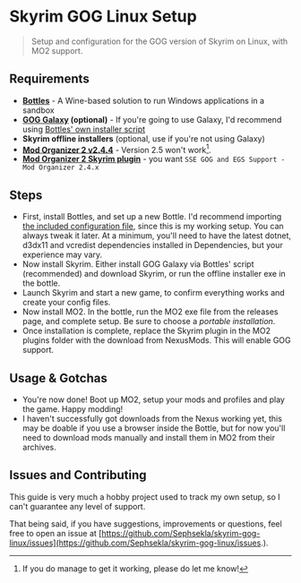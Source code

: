 # Skyrim GOG Linux Setup

> Setup and configuration for the GOG version of Skyrim on Linux, with MO2 support.

## Requirements

- **[Bottles](https://usebottles.com/)** - A Wine-based solution to run Windows applications in a sandbox
- **[GOG Galaxy](https://www.gog.com/galaxy) (optional)** - If you're going to use Galaxy, I'd recommend using [Bottles' own installer script](https://usebottles.com/app/#gog)
- **Skyrim offline installers** (optional, use if you're not using Galaxy)
- **[Mod Organizer 2 v2.4.4](https://github.com/ModOrganizer2/modorganizer/releases/tag/v2.4.4)** - Version 2.5 won't work[^1].
- **[Mod Organizer 2 Skyrim plugin](https://www.nexusmods.com/skyrimspecialedition/mods/6194?tab=files)** - you want `SSE GOG and EGS Support - Mod Organizer 2.4.x`

## Steps

- First, install Bottles, and set up a new Bottle. I'd recommend importing [the included configuration file](./bottles/backup_Skyrim.yml), since this is my working setup. You can always tweak it later. At a minimum, you'll need to have the latest dotnet, d3dx11 and vcredist dependencies installed in Dependencies, but your experience may vary.
- Now install Skyrim. Either install GOG Galaxy via Bottles' script (recommended) and download Skyrim, or run the offline installer exe in the bottle.
- Launch Skyrim and start a new game, to confirm everything works and create your config files.
- Now install MO2. In the bottle, run the MO2 exe file from the releases page, and complete setup. Be sure to choose a *portable installation*.
- Once installation is complete, replace the Skyrim plugin in the MO2 plugins folder with the download from NexusMods. This will enable GOG support.

## Usage & Gotchas

- You're now done! Boot up MO2, setup your mods and profiles and play the game. Happy modding!
- I haven't successfully got downloads from the Nexus working yet, this may be doable if you use a browser inside the Bottle, but for now you'll need to download mods manually and install them in MO2 from their archives.

## Issues and Contributing

This guide is very much a hobby project used to track my own setup, so I can't guarantee any level of support.

That being said, if you have suggestions, improvements or questions, feel free to open an issue at [https://github.com/Sephsekla/skyrim-gog-linux/issues](https://github.com/Sephsekla/skyrim-gog-linux/issues.).

[^1]: If you do manage to get it working, please do let me know!